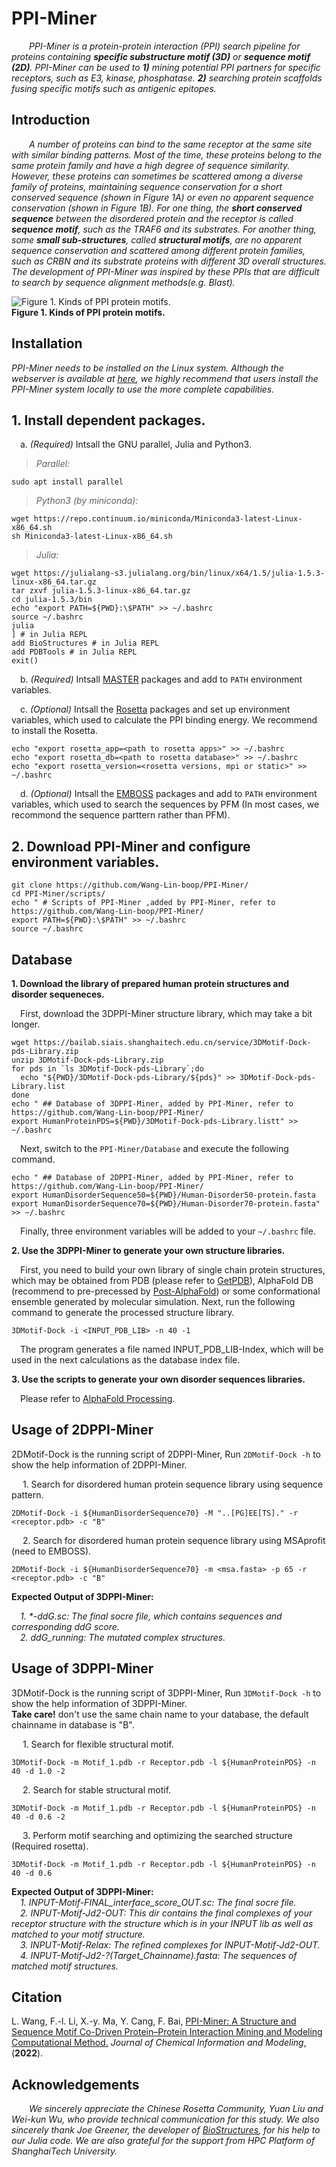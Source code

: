 # PPI-Miner
&ensp;&ensp;&ensp;&ensp;_PPI-Miner is a protein-protein interaction (PPI) search pipeline for proteins containing **specific substructure motif (3D)** or **sequence motif (2D)**. PPI-Miner can be used to **1)** mining potential PPI partners for specific receptors, such as E3, kinase, phosphatase. **2)** searching protein scaffolds fusing specific motifs such as antigenic epitopes._  


Introduction
----

&ensp;&ensp;&ensp;&ensp;_A number of proteins can bind to the same receptor at the same site with similar binding patterns. Most of the time, these proteins belong to the same protein family and have a high degree of sequence similarity. However, these proteins can sometimes be scattered among a diverse family of proteins, maintaining sequence conservation for a short conserved sequence (_shown in Figure 1A_) or even no apparent sequence conservation (_shown in Figure 1B_). For one thing, the **short conserved sequence** between the disordered protein and the receptor is called **sequence motif**, such as the TRAF6 and its substrates. For another thing, some **small sub-structures**, called **structural motifs**, are no apparent sequence conservation and scattered among different protein families, such as CRBN and its substrate proteins with different 3D overall structures. The development of PPI-Miner was inspired by these PPIs that are difficult to search by sequence alignment methods(e.g. Blast)._  

![**Figure 1. Kinds of PPI protein motifs.**](https://user-images.githubusercontent.com/58931275/174751397-d529dfaf-f970-43f2-a0fe-0f3d99c006f7.png)  
**Figure 1. Kinds of PPI protein motifs.**  

Installation
----
_PPI-Miner needs to be installed on the Linux system. Although the webserver is available at [here](https://bailab.siais.shanghaitech.edu.cn/services/PPI-Miner), we highly recommend that users install the PPI-Miner system locally to use the more complete capabilities._  

## 1. Install dependent packages.  
&ensp;&ensp;a. _(Required)_ Intsall the GNU parallel, Julia and Python3.   
>_Parallel:_  
```
sudo apt install parallel
```
>_Python3 (by miniconda):_  
```
wget https://repo.continuum.io/miniconda/Miniconda3-latest-Linux-x86_64.sh
sh Miniconda3-latest-Linux-x86_64.sh
```
>_Julia:_   
```  
wget https://julialang-s3.julialang.org/bin/linux/x64/1.5/julia-1.5.3-linux-x86_64.tar.gz
tar zxvf julia-1.5.3-linux-x86_64.tar.gz  
cd julia-1.5.3/bin
echo "export PATH=${PWD}:\$PATH" >> ~/.bashrc
source ~/.bashrc
julia
] # in Julia REPL
add BioStructures # in Julia REPL
add PDBTools # in Julia REPL
exit()
```
&ensp;&ensp;b. _(Required)_ Intsall [MASTER](https://grigoryanlab.org/index.php?sec=download&soft=MASTER) packages and add to `PATH` environment variables.   

&ensp;&ensp;c. _(Optional)_ Intsall the [Rosetta](https://www.rosettacommons.org/docs/latest/build_documentation/Build-Documentation) packages and set up environment variables, which used to calculate the PPI binding energy. We recommend to install the Rosetta.   
  
```
echo "export rosetta_app=<path to rosetta apps>" >> ~/.bashrc
echo "export rosetta_db=<path to rosetta database>" >> ~/.bashrc
echo "export rosetta_version=<rosetta versions, mpi or static>" >> ~/.bashrc
```  
&ensp;&ensp;d. _(Optional)_ Intsall the [EMBOSS](http://emboss.open-bio.org/html/adm/ch01s01.html) packages and add to `PATH` environment variables, which used to search the sequences by PFM (In most cases, we recommond the sequence parttern rather than PFM).  

## 2. Download PPI-Miner and configure environment variables.   
```
git clone https://github.com/Wang-Lin-boop/PPI-Miner/
cd PPI-Miner/scripts/
echo " # Scripts of PPI-Miner ,added by PPI-Miner, refer to https://github.com/Wang-Lin-boop/PPI-Miner/
export PATH=${PWD}:\$PATH" >> ~/.bashrc
source ~/.bashrc
```

Database
----
**1. Download the library of prepared human protein structures and disorder sequeneces.**

&ensp;&ensp;First, download the 3DPPI-Miner structure library, which may take a bit longer.  
```
wget https://bailab.siais.shanghaitech.edu.cn/service/3DMotif-Dock-pds-Library.zip
unzip 3DMotif-Dock-pds-Library.zip
for pds in `ls 3DMotif-Dock-pds-Library`;do
  echo "${PWD}/3DMotif-Dock-pds-Library/${pds}" >> 3DMotif-Dock-pds-Library.list
done
echo " ## Database of 3DPPI-Miner, added by PPI-Miner, refer to https://github.com/Wang-Lin-boop/PPI-Miner/
export HumanProteinPDS=${PWD}/3DMotif-Dock-pds-Library.listt" >> ~/.bashrc
```
&ensp;&ensp;Next, switch to the ``PPI-Miner/Database`` and execute the following command.
```
echo " ## Database of 2DPPI-Miner, added by PPI-Miner, refer to https://github.com/Wang-Lin-boop/PPI-Miner/
export HumanDisorderSequence50=${PWD}/Human-Disorder50-protein.fasta 
export HumanDisorderSequence70=${PWD}/Human-Disorder70-protein.fasta" >> ~/.bashrc
```
&ensp;&ensp;Finally, three environment variables will be added to your ``~/.bashrc`` file.

**2. Use the 3DPPI-Miner to generate your own structure libraries.**

&ensp;&ensp;First, you need to build your own library of single chain protein structures, which may be obtained from PDB (please refer to [GetPDB](https://github.com/Wang-Lin-boop/GetPDB)), AlphaFold DB (recommend to pre-precessed by [Post-AlphaFold](https://github.com/Wang-Lin-boop/AlphaFoldDB_Processing)) or some conformational ensemble generated by molecular simulation. Next, run the following command to generate the processed structure library.  
```
3DMotif-Dock -i <INPUT_PDB_LIB> -n 40 -1 
```
&ensp;&ensp;The program generates a file named INPUT_PDB_LIB-Index, which will be used in the next calculations as the database index file.  

**3. Use the scripts to generate your own disorder sequences libraries.**

&ensp;&ensp;Please refer to [AlphaFold Processing](https://github.com/Wang-Lin-boop/AlphaFoldDB_Processing).   

Usage of 2DPPI-Miner
----

2DMotif-Dock is the running script of 2DPPI-Miner, Run `2DMotif-Dock -h` to show the help information of 2DPPI-Miner.  

&ensp;&ensp; 1. Search for disordered human protein sequence library using sequence pattern.   
```
2DMotif-Dock -i ${HumanDisorderSequence70} -M "..[PG]EE[TS]." -r <receptor.pdb> -c "B" 
```

&ensp;&ensp; 2. Search for disordered human protein sequence library using MSAprofit (need to EMBOSS).  

```
2DMotif-Dock -i ${HumanDisorderSequence70} -m <msa.fasta> -p 65 -r <receptor.pdb> -c "B" 
```

**Expected Output of 3DPPI-Miner:**  

&ensp;&ensp;_1. *-ddG.sc: The final socre file, which contains sequences and corresponding ddG score._   
&ensp;&ensp;_2. ddG_running: The mutated complex structures._   

Usage of 3DPPI-Miner
----

3DMotif-Dock is the running script of 3DPPI-Miner, Run `3DMotif-Dock -h` to show the help information of 3DPPI-Miner.  
__Take care!__ don't use the same chain name to your database, the default chainname in database is "B".  

&ensp;&ensp; 1. Search for flexible structural motif.   
```
3DMotif-Dock -m Motif_1.pdb -r Receptor.pdb -l ${HumanProteinPDS} -n 40 -d 1.0 -2
``` 
&ensp;&ensp; 2. Search for stable structural motif.   
```
3DMotif-Dock -m Motif_1.pdb -r Receptor.pdb -l ${HumanProteinPDS} -n 40 -d 0.6 -2
```
&ensp;&ensp; 3. Perform motif searching and optimizing the searched structure (Required rosetta).   
```
3DMotif-Dock -m Motif_1.pdb -r Receptor.pdb -l ${HumanProteinPDS} -n 40 -d 0.6
```
**Expected Output of 3DPPI-Miner:**  
&ensp;&ensp;_1. INPUT-Motif-FINAL_interface_score_OUT.sc: The final socre file._  
&ensp;&ensp;_2. INPUT-Motif-Jd2-OUT: This dir contains the final complexes of your receptor structure with the structure which is in your INPUT lib as well as matched to your motif structure._  
&ensp;&ensp;_3. INPUT-Motif-Relax: The refined complexes for INPUT-Motif-Jd2-OUT._  
&ensp;&ensp;_4. INPUT-Motif-Jd2-?(Target_Chainname).fasta: The sequences of matched motif structures._  

Citation
----
L. Wang, F.-l. Li, X.-y. Ma, Y. Cang, F. Bai, [PPI-Miner: A Structure and Sequence Motif Co-Driven Protein–Protein Interaction Mining and Modeling Computational Method.](https://pubs.acs.org/doi/full/10.1021/acs.jcim.2c01033) _Journal of Chemical Information and Modeling_,  (__2022__).  

Acknowledgements
----
_&ensp;&ensp;&ensp;&ensp;We sincerely appreciate the Chinese Rosetta Community, Yuan Liu and Wei-kun Wu, who provide technical communication for this study. We also sincerely thank Joe Greener, the developer of [BioStructures](https://github.com/BioJulia/BioStructures.jl), for his help to our Julia code. We are also grateful for the support from HPC Platform of ShanghaiTech University._
